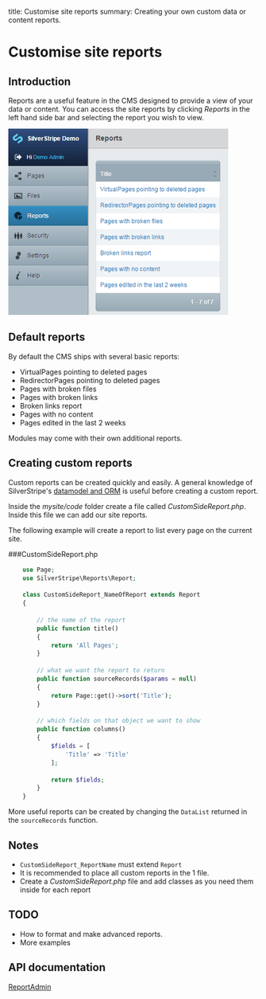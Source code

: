 title: Customise site reports
summary: Creating your own custom data or content reports.
# Customise site reports

## Introduction
Reports are a useful feature in the CMS designed to provide a view of your data or content. You can access
the site reports by clicking *Reports* in the left hand side bar and selecting the report you wish to view.

![](../../../_images/sitereport.png) 


## Default reports

By default the CMS ships with several basic reports:

*  VirtualPages pointing to deleted pages
*  RedirectorPages pointing to deleted pages
*  Pages with broken files
*  Pages with broken links
*  Broken links report
*  Pages with no content
*  Pages edited in the last 2 weeks
 
Modules may come with their own additional reports.

## Creating custom reports

Custom reports can be created quickly and easily. A general knowledge of SilverStripe's
[datamodel and ORM](../../model/data_model_and_orm) is useful before creating a custom report. 

Inside the *mysite/code* folder create a file called *CustomSideReport.php*. Inside this file we can add our site reports. 

The following example will create a report to list every page on the current site.

###CustomSideReport.php
```php
    use Page;
    use SilverStripe\Reports\Report;

    class CustomSideReport_NameOfReport extends Report 
    {
        
        // the name of the report
        public function title() 
        {
            return 'All Pages';
        }
        
        // what we want the report to return
        public function sourceRecords($params = null) 
        {
            return Page::get()->sort('Title');
        }
        
        // which fields on that object we want to show
        public function columns() 
        {
            $fields = [
                'Title' => 'Title'
            ];
            
            return $fields;
        }
    }

```

More useful reports can be created by changing the `DataList` returned in the `sourceRecords` function.

## Notes

*  `CustomSideReport_ReportName` must extend `Report`
*  It is recommended to place all custom reports in the 1 file.
  * Create a *CustomSideReport.php* file and add classes as you need them inside for each report

## TODO

*  How to format and make advanced reports.
*  More examples

## API documentation
[ReportAdmin](api:SilverStripe\Reports\ReportAdmin)
